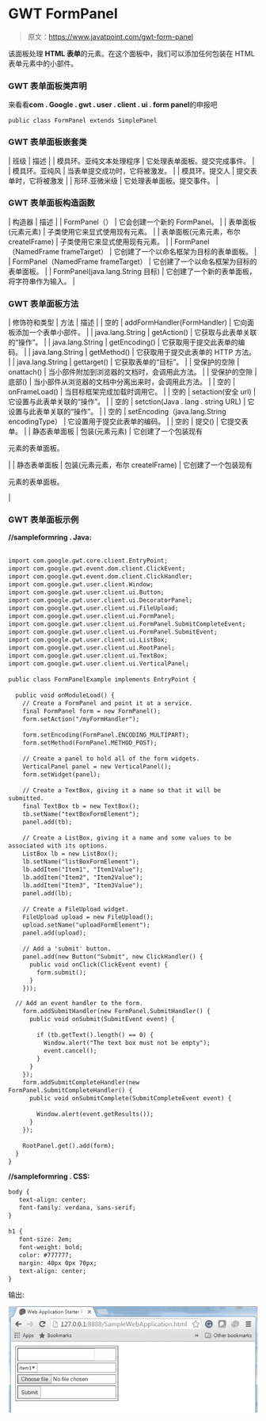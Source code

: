 # GWT FormPanel

> 原文：<https://www.javatpoint.com/gwt-form-panel>

该面板处理 **HTML 表单**的元素。在这个面板中，我们可以添加任何包装在 HTML 表单元素中的小部件。

### GWT 表单面板类声明

来看看**com . Google . gwt . user . client . ui . form panel**的申报吧

```
public class FormPanel extends SimplePanel

```

### GWT 表单面板嵌套类

| 班级 | 描述 |
| 模具环。亚纯文本处理程序 | 它处理表单面板。提交完成事件。 |
| 模具环。亚纯风 | 当表单提交成功时，它将被激发。 |
| 模具环。提交人 | 提交表单时，它将被激发 |
| 形环.亚微米级 | 它处理表单面板。提交事件。 |

### GWT 表单面板构造函数

| 构造器 | 描述 |
| FormPanel（） | 它会创建一个新的 FormPanel。 |
| 表单面板(元素元素) | 子类使用它来显式使用现有元素。 |
| 表单面板(元素元素，布尔 createIFrame) | 子类使用它来显式使用现有元素。 |
| FormPanel（NamedFrame frameTarget） | 它创建了一个以命名框架为目标的表单面板。 |
| FormPanel（NamedFrame frameTarget） | 它创建了一个以命名框架为目标的表单面板。 |
| FormPanel(java.lang.String 目标) | 它创建了一个新的表单面板，将字符串作为输入。 |

### GWT 表单面板方法

| 修饰符和类型 | 方法 | 描述 |
| 空的 | addFormHandler(FormHandler) | 它向面板添加一个表单小部件。 |
| java.lang.String | getAction() | 它获取与此表单关联的“操作”。 |
| java.lang.String | getEncoding() | 它获取用于提交此表单的编码。 |
| java.lang.String | getMethod() | 它获取用于提交此表单的 HTTP 方法。 |
| java.lang.String | gettarget() | 它获取表单的“目标”。 |
| 受保护的空隙 | onattach() | 当小部件附加到浏览器的文档时，会调用此方法。 |
| 受保护的空隙 | 底部() | 当小部件从浏览器的文档中分离出来时，会调用此方法。 |
| 空的 | onFrameLoad() | 当目标框架完成加载时调用它。 |
| 空的 | setaction(安全 url) | 它设置与此表单关联的“操作”。 |
| 空的 | setction(Java . lang . string URL) | 它设置与此表单关联的“操作”。 |
| 空的 | setEncoding（java.lang.String encodingType） | 它设置用于提交此表单的编码。 |
| 空的 | 提交() | 它提交表单。 |
| 静态表单面板 | 包装(元素元素) | 它创建了一个包装现有

<form>元素的表单面板。</form>

 |
| 静态表单面板 | 包装(元素元素，布尔 createIFrame) | 它创建了一个包装现有

<form>元素的表单面板。</form>

 |

### GWT 表单面板示例

**//sampleformring . Java:**

```

import com.google.gwt.core.client.EntryPoint;
import com.google.gwt.event.dom.client.ClickEvent;
import com.google.gwt.event.dom.client.ClickHandler;
import com.google.gwt.user.client.Window;
import com.google.gwt.user.client.ui.Button;
import com.google.gwt.user.client.ui.DecoratorPanel;
import com.google.gwt.user.client.ui.FileUpload;
import com.google.gwt.user.client.ui.FormPanel;
import com.google.gwt.user.client.ui.FormPanel.SubmitCompleteEvent;
import com.google.gwt.user.client.ui.FormPanel.SubmitEvent;
import com.google.gwt.user.client.ui.ListBox;
import com.google.gwt.user.client.ui.RootPanel;
import com.google.gwt.user.client.ui.TextBox;
import com.google.gwt.user.client.ui.VerticalPanel;

public class FormPanelExample implements EntryPoint {

  public void onModuleLoad() {
    // Create a FormPanel and point it at a service.
    final FormPanel form = new FormPanel();
    form.setAction("/myFormHandler");

    form.setEncoding(FormPanel.ENCODING_MULTIPART);
    form.setMethod(FormPanel.METHOD_POST);

    // Create a panel to hold all of the form widgets.
    VerticalPanel panel = new VerticalPanel();
    form.setWidget(panel);

    // Create a TextBox, giving it a name so that it will be submitted.
    final TextBox tb = new TextBox();
    tb.setName("textBoxFormElement");
    panel.add(tb);

    // Create a ListBox, giving it a name and some values to be associated with its options.
    ListBox lb = new ListBox();
    lb.setName("listBoxFormElement");
    lb.addItem("Item1", "Item1Value");
    lb.addItem("Item2", "Item2Value");
    lb.addItem("Item3", "Item3Value");
    panel.add(lb);

    // Create a FileUpload widget.
    FileUpload upload = new FileUpload();
    upload.setName("uploadFormElement");
    panel.add(upload);

    // Add a 'submit' button.
    panel.add(new Button("Submit", new ClickHandler() {
      public void onClick(ClickEvent event) {
        form.submit();
      }
    }));

```

```
  // Add an event handler to the form.
    form.addSubmitHandler(new FormPanel.SubmitHandler() {
      public void onSubmit(SubmitEvent event) {

        if (tb.getText().length() == 0) {
          Window.alert("The text box must not be empty");
          event.cancel();
        }
      }
    });
    form.addSubmitCompleteHandler(new FormPanel.SubmitCompleteHandler() {
      public void onSubmitComplete(SubmitCompleteEvent event) {

        Window.alert(event.getResults());
      }
    });

    RootPanel.get().add(form);
  }
}

```

**//sampleformring . CSS:**

```
body {
   text-align: center;
   font-family: verdana, sans-serif;
}

h1 {
   font-size: 2em;
   font-weight: bold;
   color: #777777;
   margin: 40px 0px 70px;
   text-align: center;
}

```

输出:

![GWT Form Panel ](img/60df14f04156a21cc2bf80cbd0696533.png)